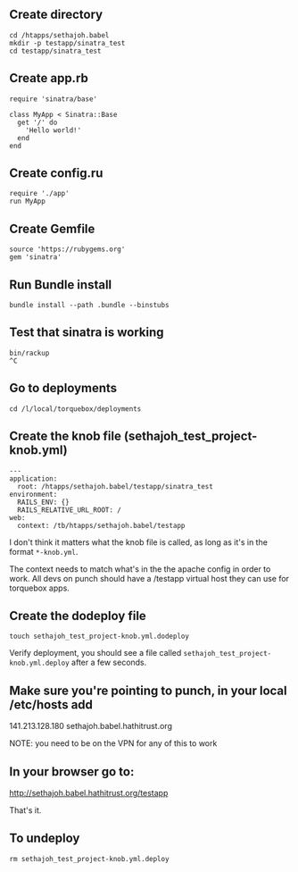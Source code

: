 
Create directory
----------------
    cd /htapps/sethajoh.babel
    mkdir -p testapp/sinatra_test
    cd testapp/sinatra_test

Create app.rb
-------------
    require 'sinatra/base'

    class MyApp < Sinatra::Base
      get '/' do
        'Hello world!'
      end
    end

Create config.ru
----------------
    require './app'
    run MyApp

Create Gemfile
--------------
    source 'https://rubygems.org'
    gem 'sinatra'

Run Bundle install
------------------
`bundle install --path .bundle --binstubs`

Test that sinatra is working
----------------------------
    bin/rackup
    ^C

Go to deployments
-----------------
`cd /l/local/torquebox/deployments`

Create the knob file (sethajoh_test_project-knob.yml)
-----------------------------------------------------
    ---
    application:
      root: /htapps/sethajoh.babel/testapp/sinatra_test
    environment:
      RAILS_ENV: {}
      RAILS_RELATIVE_URL_ROOT: /
    web:
      context: /tb/htapps/sethajoh.babel/testapp

I don't think it matters what the knob file is called, as long as it's in the
format `*-knob.yml`. 

The context needs to match what's in the the apache
config in order to work. All devs on punch should have a /testapp virtual
host they can use for torquebox apps.

Create the dodeploy file
------------------------
`touch sethajoh_test_project-knob.yml.dodeploy`

Verify deployment, you should see a file called `sethajoh_test_project-knob.yml.deploy`
after a few seconds.

Make sure you're pointing to punch, in your local /etc/hosts add
----------------------------------------------------------------
141.213.128.180 sethajoh.babel.hathitrust.org

NOTE: you need to be on the VPN for any of this to work

In your browser go to:
----------------------
http://sethajoh.babel.hathitrust.org/testapp

That's it.

To undeploy
-----------
`rm sethajoh_test_project-knob.yml.deploy`



